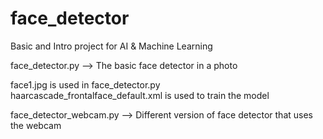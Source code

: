 # face_detector
Basic and Intro project for AI &amp; Machine Learning

face_detector.py --> The basic face detector in a photo

face1.jpg is used in face_detector.py <br>
haarcascade_frontalface_default.xml is used to train the model

face_detector_webcam.py --> Different version of face detector that uses the webcam
